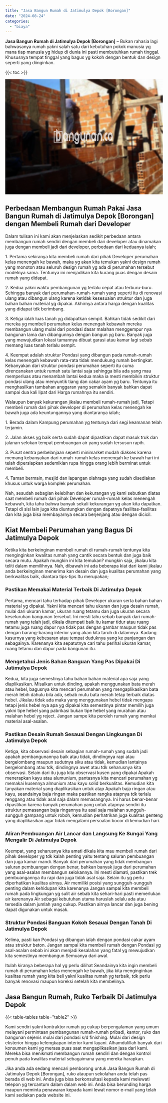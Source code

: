 ```yaml
---
title: "Jasa Bangun Rumah di Jatimulya Depok [Borongan]"
date: "2024-08-24"
categories: 
  - "biaya"
---
```


**Jasa Bangun Rumah di Jatimulya Depok \[Borongan\]** – Bukan rahasia lagi bahwasanya rumah yakni salah satu dari kebutuhan pokok manusia yg mana tiap manusia yg hidup di dunia ini pasti membutuhkan rumah tinggal. Khususnya tempat tinggal yang bagus yg kokoh dengan bentuk dan design seperti yang diinginkan.

{{< toc >}}

![Jasa Bangun Rumah di Jatimulya Depok [Borongan]](/images/borong-bangunan-24.png)

## Perbedaan Membangun Rumah Pakai Jasa Bangun Rumah di Jatimulya Depok \[Borongan\] dengan Membeli Rumah dari Developer

Dalam tulisan ini kami akan menjelaskan sedikit perbedaan antara membangun rumah sendiri dengan membeli dari developer atau dinamakan juga dengan membeli jadi dari developer, perbedaan dari keduanya ialah;

1\. Pertama sekiranya kita membeli rumah dari pihak Developer perumahan kelas menengah ke bawah, maka yg akan kita temukan yakni design rumah yang monoton atau seluruh design rumah yg ada di perumahan tersebut modelnya sama. Tentunya ini menjadikan kita kurang puas dengan desain rumah yang didapat.

2\. Kedua yakni waktu pembangunan yg terlalu cepat atau terburu-buru. Sehingga banyak dari perumahan-rumah-rumah yang seperti itu di renovasi ulang atau dibangun ulang karena ketidak kesesuaian struktur dan juga bahan bahan material yg dipakai. Akhirnya antara harga dengan kualitas yang didapat tdk berimbang.

3\. Ketiga ialah luas tanah yg didapatkan sempit. Bahkan tidak sedikit dari mereka yg membeli perumahan kelas menengah kebawah mereka membangun ulang mulai dari pondasi dasar malahan menggempur nya bangunan lama dan dibangunnya dengan bangun yg baru. Banyak juga yang mewujudkan lokasi tamannya dibuat garasi atau kamar lagi sebab memang luas tanah terlalu sempit.

4\. Keempat adalah struktur Pondasi yang dibangun pada rumah-rumah kelas menengah kebawah rata-rata tidak mendukung rumah bertingkat. Kebanyakan dari struktur pondasi perumahan seperti itu cuma direncanakan untuk rumah satu lantai saja sehingga bila ada yang mau memperluas atau menambah lantai kedua maka ia mesti membikin struktur pondasi ulang atau menyuntik tiang dan cakar ayam yg baru. Tentunya itu menghasilkan tambahan anggaran yang semakin banyak bahkan dapat sampai dua kali lipat dari Harga rumahnya itu sendiri.

Walaupun banyak kekurangan jikalau membeli rumah-rumah jadi, Tetapi membeli rumah dari pihak developer di perumahan kelas menengah ke bawah juga ada keuntungannya yang diantaranya ialah;

1\. Berada dalam Kampung perumahan yg tentunya dari segi keamanan telah terjamin.

2\. Jalan akses yg baik serta sudah dapat dipastikan dapat masuk truk dan jalanan selokan tempat pembuangan air yang sudah tersusun rapih.

3\. Pusat sentra perbelanjaan seperti minimarket mudah diakses karena memang kebanyakan dari rumah-rumah kelas menengah ke bawah hari ini telah dipersiapkan sedemikian rupa hingga orang lebih berminat untuk membeli.

4\. Taman bermain, mesjid dan lapangan olahraga yang sudah disediakan khusus untuk warga komplek perumahan.

Nah, sesudah sebagian kelebihan dan kekurangan yg kami sebutkan diatas saat membeli rumah dari pihak Developer rumah-rumah kelas menengah kebawah, kita tahu bahwa banyak sekali kekurangan yg akan kita dapatkan. Tetapi di sisi lain juga kita diuntungkan dengan dapatnya fasilitas-fasilitas dan kita juga bisa membayarnya secara berjenjang atau dengan dicicil.

## Kiat Membeli Perumahan yang Bagus Di Jatimulya Depok

Ketika kita berkeinginan membeli rumah di rumah-rumah tentunya kita menginginkan kwalitas rumah yang cantik secara bentuk dan juga baik secara mutu. Apakah mungkin ini kita temukan? mungkin saja, jikalau kita teliti dalam memilihnya. Nah, dibawah ini ada beberapa kiat dari kami jikalau anda berkeinginan menerima kan desain dan juga kualitas perumahan yang berkwalitas baik, diantara tips-tips Itu merupakan;

### Pastikan Memakai Material Terbaik Di Jatimulya Depok

Pertama, mencari tahu terhadap pihak Developer ukuran serta bahan bahan material yg dipakai. Yakni kita mencari tahu ukuran dan juga desain rumah, mulai dari ukuran kamar, ukuran ruang tetamu dan juga ukuran secara keseluruhan bangunan tersebut. Ini mesti tahu sebab banyak dari rumah-rumah yang telah jadi, dikala ditempati baik itu kamar tidur atau ruang tetamu juga ruang dapur nya tidak pas dengan gambar maupun tidak pas dengan barang-barang interior yang akan kita taruh di dalamnya. Kadang kasurnya yang kebesaran atau tempat duduknya yang ke panjangan dan sebagainya. Karenanya kita sepatutnya cari tahu perihal ukuran kamar, ruang tetamu dan dapur pada bangunan itu.

### Mengetahui Jenis Bahan Banguan Yang Pas Dipakai Di Jatimulya Depok

Kedua, kita juga semestinya tahu bahan bahan material apa saja yang diaplikasikan. Misalkan untuk dinding, apakah menggunakan bata merah atau hebel, bagusnya kita mencari perumahan yang mengaplikasikan bata merah lebih dahulu bila ada, sebab mutu bata merah tetap terbaik diatas hebel. Jikalau tidak ada maka yang menggunakan hebel tidak mengapa tetapi jenis hebel nya apa yg dipakai kita semestinya pintar memilih juga yakni tipe hebel yang pabrikasi bukan tipe hebel yang murahan atau malahan hebel yg reject. Jangan sampe kita peroleh rumah yang memkai material asal-asalan.

### Pastikan Desain Rumah Sesauai Dengan Lingkungan Di Jatimulya Depok

Ketiga, kita observasi desain sebagian rumah-rumah yang sudah jadi apakah pembangunannya baik atau tidak, dindingnya rapi atau bergelombang maupun sudutnya siku atau tidak, kemudian lantainya bergelombang atau tdk, dindingnya awet atau tdk seharusnya kita observasi. Selain dari itu juga kita observasi kusen yang dipakai Apakah menerapkan kayu atau alumunium, pantasnya kita mencari perumahan yg memakai kusennya almunium atau kayu solid berkualitas. Kemudian kita tanyakan material yang diaplikasikan untuk atap Apakah baja ringan atau kayu, seandainya baja ringan maka pastikan rangka atapnya tdk terlalu renggang atau tidak asal saja dalam memasangnya. Ini harus benar-benar dipastikan karena banyak perumahan yang untuk atapnya sendiri itu struktur pemasangan baja ringannya itu asal saja malahan sungguh-sungguh gampang untuk roboh, kemudian perhatrikan juga kualitas genteng yang diaplikasikan agar tidak mengalami persoalan bocor di kemudian hari.

### Aliran Pembuangan Air Lancar dan Langsung Ke Sungai Yang Mengalir Di Jatimulya Depok

Keempat, yang seharusnya kita amati dikala kita mau membeli rumah dari pihak developer yg tdk kalah penting yaitu tentang saluran pembuangan dan juga kamar mandi. Banyak dari perumahan yang tidak membangun saluran pembuangan dengan benar, bahkan banyak juga dari perumahan yang asal-asalan membangun selokannya. Ini mesti diamati, pastikan trek pembuangannya itu rapi dan juga tidak asal saja. Selain itu yg perlu diperhatikan kualitas airnya. Air memiliki posisi yang sungguh-sungguh penting dalam kehidupan kita karenanya Jangan sampai kita membeli rumah pada lingkungan yg sulit air sebab kita sehari-hari pasti memerlukan air karenanya Air sebagai kebutuhan utama haruslah selalu ada atau tersedia dalam jumlah yang cukup. Pastikan airnya lancar dan juga bening dapat digunakan untuk masak.

### Struktur Pondasi Banguan Kokoh Sesauai Dengan Tanah Di Jatimulya Depok

Kelima, pasti kan Pondasi yg dibangun ialah dengan pondasi cakar ayam atau struktur beton. Jangan sampai kita membeli rumah dengan Pondasi yg asal-asalan sebab ini akan menjadi kesalahan yang fatal yg mewujudkan kita semestinya membangun Semuanya dari awal.

Itulah kiranya beberapa hal yg perlu dilihat Seandainya kita ingin membeli rumah di perumahan kelas menengah ke bawah, jika kita menginginkan kualitas rumah yang kita beli yakni kualitas rumah yg terbaik, tdk perlu banyak renovasi maupun koreksi setelah kita membelinya.

## Jasa Bangun Rumah, Ruko Terbaik Di Jatimulya Depok

{{< table-tables table="table2" >}}

Kami sendiri yakni kontraktor rumah yg cukup berpengalaman yang umum melayani permintaan pembangunan rumah-rumah pribadi, kantor, ruko dan bangunan sejenis mulai dari pondasi s/d finishing. Mulai dari design eksterior hingga kelengkapan interior kami layani. Alhamdulillah banyak dari konsumen kami yg merasa puas saat mengaplikasikan jasa dari kami. Mereka bisa menikmati membangun rumah sendiri dan dengan kontrol penuh pada kwalitas material sebagaimana yang mereka harapkan.

Jika anda ada sedang mencari pemborong untuk Jasa Bangun Rumah di Jatimulya Depok \[Borongan\], ruko ataupun sekolahan anda telah pas berada di web ini. Anda juga bisa berkonsultasi kepada kami melewati telepon yg tercantum dalam dalam web ini. Anda bisa berunding harga maupun meminta penawaran kepada kami lewat nomor e-mail yang telah kami sediakan pada website ini.
